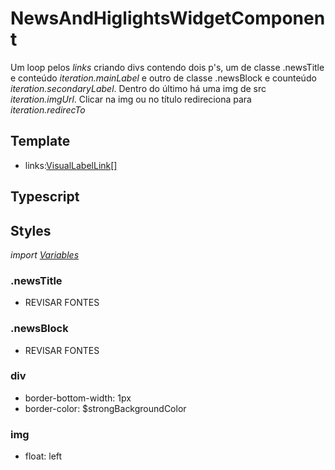 # NewsAndHiglightsWidgetComponent
Um loop pelos *links* criando divs contendo dois p's, um de classe .newsTitle e conteúdo *iteration.mainLabel* e outro de classe .newsBlock e counteúdo *iteration.secondaryLabel*. Dentro do último há uma img de src *iteration.imgUrl*. Clicar na img ou no título redireciona para *iteration.redirecTo*
## Template
- links:[VisualLabelLink[]](/Docs/src/app/models/VisualLabelLink.md)
## Typescript

## Styles
*import [Variables](/Docs/src/Variables.md)*
### .newsTitle
- REVISAR FONTES
### .newsBlock
- REVISAR FONTES
### div
- border-bottom-width: 1px
- border-color: $strongBackgroundColor
### img
- float: left